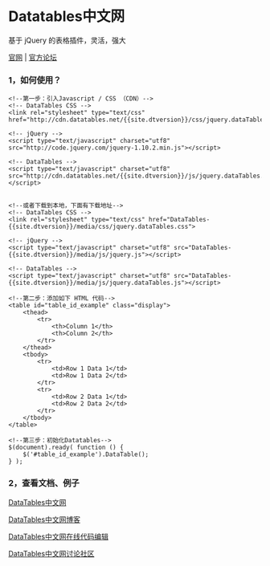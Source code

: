 ---
---

Datatables中文网
=============
基于 jQuery 的表格插件，灵活，强大

[官网](http://datatables.net/) | [官方论坛](http://datatables.net/forums/)


### 1，如何使用？
```
<!--第一步：引入Javascript / CSS （CDN）-->
<!-- DataTables CSS -->
<link rel="stylesheet" type="text/css" href="http://cdn.datatables.net/{{site.dtversion}}/css/jquery.dataTables.css">
 
<!-- jQuery -->
<script type="text/javascript" charset="utf8" src="http://code.jquery.com/jquery-1.10.2.min.js"></script>
 
<!-- DataTables -->
<script type="text/javascript" charset="utf8" src="http://cdn.datatables.net/{{site.dtversion}}/js/jquery.dataTables.js"></script>
 
 
<!--或者下载到本地，下面有下载地址-->
<!-- DataTables CSS -->
<link rel="stylesheet" type="text/css" href="DataTables-{{site.dtversion}}/media/css/jquery.dataTables.css">
 
<!-- jQuery -->
<script type="text/javascript" charset="utf8" src="DataTables-{{site.dtversion}}/media/js/jquery.js"></script>
 
<!-- DataTables -->
<script type="text/javascript" charset="utf8" src="DataTables-{{site.dtversion}}/media/js/jquery.dataTables.js"></script>
```

```
<!--第二步：添加如下 HTML 代码-->
<table id="table_id_example" class="display">
    <thead>
        <tr>
            <th>Column 1</th>
            <th>Column 2</th>
        </tr>
    </thead>
    <tbody>
        <tr>
            <td>Row 1 Data 1</td>
            <td>Row 1 Data 2</td>
        </tr>
        <tr>
            <td>Row 2 Data 1</td>
            <td>Row 2 Data 2</td>
        </tr>
    </tbody>
</table>
```

```
<!--第三步：初始化Datatables-->
$(document).ready( function () {
    $('#table_id_example').DataTable();
} );
```

### 2，查看文档、例子

[DataTables中文网](http://datatables.club)

[DataTables中文网博客](http://datatables.club/blog)

[DataTables中文网在线代码编辑](http://code.datatables.club)

[DataTables中文网讨论社区](https://github.com/ssy341/datatables-cn/issues)





